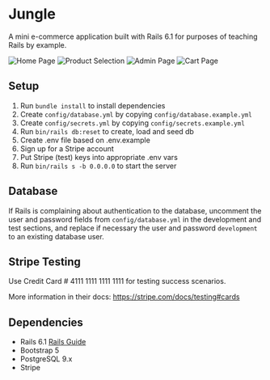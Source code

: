 # Jungle

A mini e-commerce application built with Rails 6.1 for purposes of teaching Rails by example.

![Home Page](https://user-images.githubusercontent.com/107829745/231652974-59ed2e1e-b31b-487b-98bf-2dbf4eb68595.JPG)
![Product Selection](https://user-images.githubusercontent.com/107829745/231653553-bb97ce45-0684-4408-96a0-cfca8ad9fcbc.JPG)
![Admin Page](https://user-images.githubusercontent.com/107829745/231652978-8cfa8117-3d91-4ab2-b757-4b73ccdc80e6.JPG)
![Cart Page](https://user-images.githubusercontent.com/107829745/231652979-5c983224-8ede-47f1-bc86-0b65ccafd122.JPG)

## Setup

1. Run `bundle install` to install dependencies
2. Create `config/database.yml` by copying `config/database.example.yml`
3. Create `config/secrets.yml` by copying `config/secrets.example.yml`
4. Run `bin/rails db:reset` to create, load and seed db
5. Create .env file based on .env.example
6. Sign up for a Stripe account
7. Put Stripe (test) keys into appropriate .env vars
8. Run `bin/rails s -b 0.0.0.0` to start the server

## Database

If Rails is complaining about authentication to the database, uncomment the user and password fields from `config/database.yml` in the development and test sections, and replace if necessary the user and password `development` to an existing database user.

## Stripe Testing

Use Credit Card # 4111 1111 1111 1111 for testing success scenarios.

More information in their docs: <https://stripe.com/docs/testing#cards>

## Dependencies

- Rails 6.1 [Rails Guide](http://guides.rubyonrails.org/v6.1/)
- Bootstrap 5
- PostgreSQL 9.x
- Stripe
